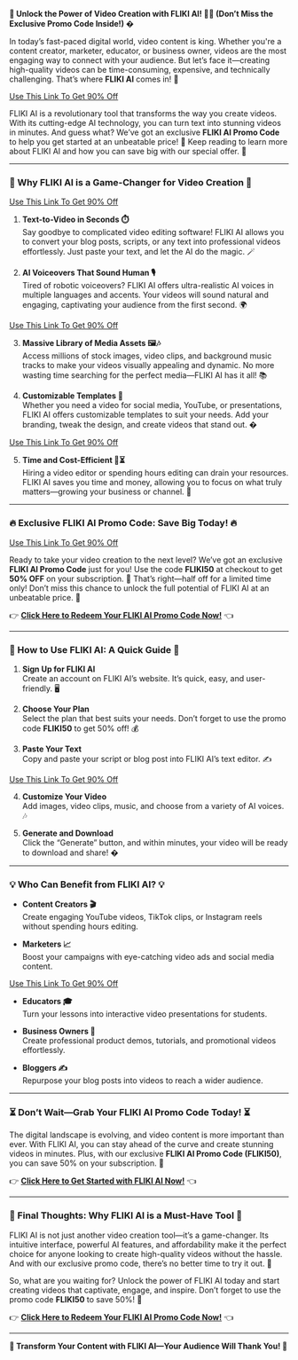 **🚀 Unlock the Power of Video Creation with FLIKI AI! 🎥✨ (Don’t Miss the Exclusive Promo Code Inside!) �**

In today’s fast-paced digital world, video content is king. Whether you're a content creator, marketer, educator, or business owner, videos are the most engaging way to connect with your audience. But let’s face it—creating high-quality videos can be time-consuming, expensive, and technically challenging. That’s where **FLIKI AI** comes in! 🌟

[Use This Link To Get 90% Off](https://fliki.ai/?via=daf087)

FLIKI AI is a revolutionary tool that transforms the way you create videos. With its cutting-edge AI technology, you can turn text into stunning videos in minutes. And guess what? We’ve got an exclusive **FLIKI AI Promo Code** to help you get started at an unbeatable price! 🎉 Keep reading to learn more about FLIKI AI and how you can save big with our special offer. 🎁

---

### **🎯 Why FLIKI AI is a Game-Changer for Video Creation 🎯**

[Use This Link To Get 90% Off](https://fliki.ai/?via=daf087)

1. **Text-to-Video in Seconds ⏱️**  
   Say goodbye to complicated video editing software! FLIKI AI allows you to convert your blog posts, scripts, or any text into professional videos effortlessly. Just paste your text, and let the AI do the magic. 🪄

2. **AI Voiceovers That Sound Human 🎙️**  
   Tired of robotic voiceovers? FLIKI AI offers ultra-realistic AI voices in multiple languages and accents. Your videos will sound natural and engaging, captivating your audience from the first second. 🌍

[Use This Link To Get 90% Off](https://fliki.ai/?via=daf087)

3. **Massive Library of Media Assets 🖼️🎶**  
   Access millions of stock images, video clips, and background music tracks to make your videos visually appealing and dynamic. No more wasting time searching for the perfect media—FLIKI AI has it all! 📚

4. **Customizable Templates 🎨**  
   Whether you need a video for social media, YouTube, or presentations, FLIKI AI offers customizable templates to suit your needs. Add your branding, tweak the design, and create videos that stand out. �

[Use This Link To Get 90% Off](https://fliki.ai/?via=daf087)

5. **Time and Cost-Efficient 💸⏳**  
   Hiring a video editor or spending hours editing can drain your resources. FLIKI AI saves you time and money, allowing you to focus on what truly matters—growing your business or channel. 💼

---

### **🔥 Exclusive FLIKI AI Promo Code: Save Big Today! 🔥**

[Use This Link To Get 90% Off](https://fliki.ai/?via=daf087)

Ready to take your video creation to the next level? We’ve got an exclusive **FLIKI AI Promo Code** just for you! Use the code **FLIKI50** at checkout to get **50% OFF** on your subscription. 🎊 That’s right—half off for a limited time only! Don’t miss this chance to unlock the full potential of FLIKI AI at an unbeatable price. 🎁

👉 **[Click Here to Redeem Your FLIKI AI Promo Code Now!](#)** 👈

---

### **🌟 How to Use FLIKI AI: A Quick Guide 🌟**

1. **Sign Up for FLIKI AI**  
   Create an account on FLIKI AI’s website. It’s quick, easy, and user-friendly. 🖥️

2. **Choose Your Plan**  
   Select the plan that best suits your needs. Don’t forget to use the promo code **FLIKI50** to get 50% off! 💰

3. **Paste Your Text**  
   Copy and paste your script or blog post into FLIKI AI’s text editor. ✍️

[Use This Link To Get 90% Off](https://fliki.ai/?via=daf087)

4. **Customize Your Video**  
   Add images, video clips, music, and choose from a variety of AI voices. 🎶

5. **Generate and Download**  
   Click the “Generate” button, and within minutes, your video will be ready to download and share! �

---

### **💡 Who Can Benefit from FLIKI AI? 💡**

- **Content Creators 🎬**  
  Create engaging YouTube videos, TikTok clips, or Instagram reels without spending hours editing.

- **Marketers 📈**  
  Boost your campaigns with eye-catching video ads and social media content.
  
[Use This Link To Get 90% Off](https://fliki.ai/?via=daf087)

- **Educators 🎓**  
  Turn your lessons into interactive video presentations for students.

- **Business Owners 💼**  
  Create professional product demos, tutorials, and promotional videos effortlessly.

- **Bloggers ✍️**  
  Repurpose your blog posts into videos to reach a wider audience.

---

### **⏳ Don’t Wait—Grab Your FLIKI AI Promo Code Today! ⏳**

The digital landscape is evolving, and video content is more important than ever. With FLIKI AI, you can stay ahead of the curve and create stunning videos in minutes. Plus, with our exclusive **FLIKI AI Promo Code (FLIKI50)**, you can save 50% on your subscription. 🎉

👉 **[Click Here to Get Started with FLIKI AI Now!](#)** 👈

---

### **📢 Final Thoughts: Why FLIKI AI is a Must-Have Tool 📢**

FLIKI AI is not just another video creation tool—it’s a game-changer. Its intuitive interface, powerful AI features, and affordability make it the perfect choice for anyone looking to create high-quality videos without the hassle. And with our exclusive promo code, there’s no better time to try it out. 🎊

So, what are you waiting for? Unlock the power of FLIKI AI today and start creating videos that captivate, engage, and inspire. Don’t forget to use the promo code **FLIKI50** to save 50%! 🎁

👉 **[Click Here to Redeem Your FLIKI AI Promo Code Now!](#)** 👈

---

**🎥 Transform Your Content with FLIKI AI—Your Audience Will Thank You! 🎥**
